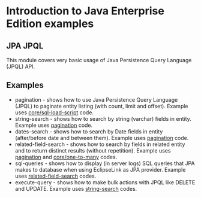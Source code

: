 # Introduction to Java Enterprise Edition examples #

## JPA JPQL ##

This module covers very basic usage of Java Persistence Query Language (JPQL) API.

## Examples ##

* pagination - shows how to use Java Persistence Query Language (JPQL) to paginate entity listing (with count, limit and offset). Example uses [core/sql-load-script](../core/sql-load-script) code.
* string-search - shows how to search by string (varchar) fields in entity. Example uses [pagination](pagination) code.
* dates-search - shows how to search by Date fields in entity (after/before date and between them). Example uses [pagination](pagination) code.
* related-field-search - shows how to search by fields in related entity and to return distinct results (without repetition). Example uses [pagination](pagination) and [core/one-to-many](../core/one-to-many) codes.
* sql-queries - shows how to display (in server logs) SQL queries that JPA makes to database when using EclipseLink as JPA provider. Example uses [related-field-search](related-field-search) codes.
* execute-query - shows how to make bulk actions with JPQL like DELETE and UPDATE. Example uses [string-search](string-search) codes.
